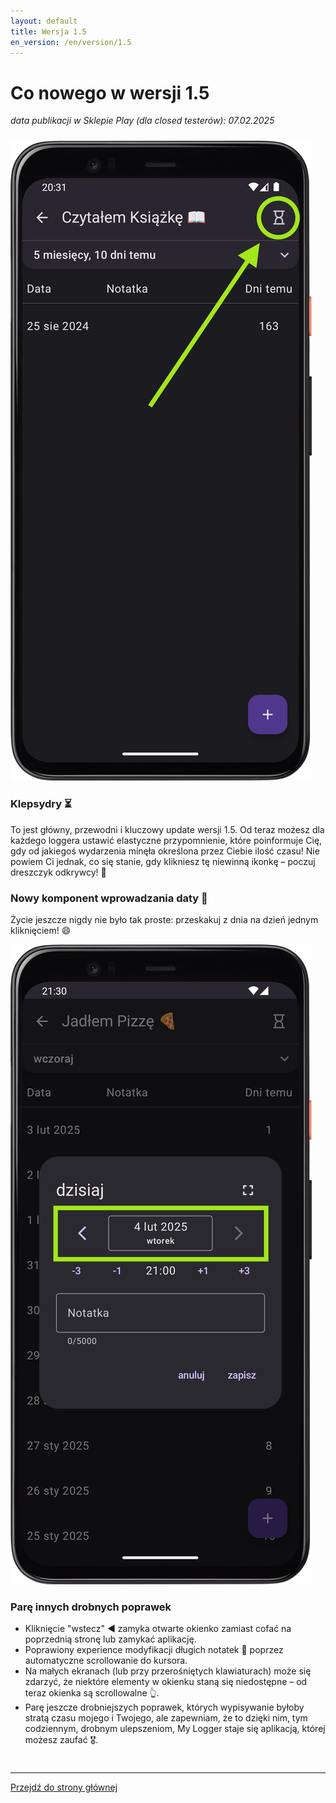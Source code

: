 ```yaml
---
layout: default
title: Wersja 1.5
en_version: /en/version/1.5
---
```


# Co nowego w wersji 1.5

*data publikacji w Sklepie Play (dla closed testerów):  07.02.2025*

<div style="height: 10px;" class="mobile-hidden"></div>

<div class="side-by-side-reverse">
    <img src="../img/features/1.5/hourglass.png" alt="screenshot" class="app-screenshot-left">
    <div class="app-screenshot-description">
        <h3>Klepsydry ⏳</h3>
        <p>To jest główny, przewodni i kluczowy update wersji 1.5. Od teraz możesz dla każdego loggera ustawić elastyczne przypomnienie, które poinformuje Cię, gdy od jakiegoś wydarzenia minęła określona przez Ciebie ilość czasu! Nie powiem Ci jednak, co się stanie, gdy klikniesz tę niewinną ikonkę – poczuj dreszczyk odkrywcy! 🤠</p>
    </div>
</div>

<div class="side-by-side">
    <div class="app-screenshot-description">
        <h3>Nowy komponent wprowadzania daty 📆</h3>
        <p>Życie jeszcze nigdy nie było tak proste: przeskakuj z dnia na dzień jednym kliknięciem! 😄</p>
    </div>
    <img src="../img/features/1.5/new-date-input.png" alt="screenshot" class="app-screenshot-right">
</div>

### Parę innych drobnych poprawek
- Kliknięcie "wstecz" ◀️ zamyka otwarte okienko zamiast cofać na poprzednią stronę lub zamykać aplikację.
- Poprawiony experience modyfikacji długich notatek 📜 poprzez automatyczne scrollowanie do kursora.
- Na małych ekranach (lub przy przerośniętych klawiaturach) może się zdarzyć, że niektóre elementy w okienku staną się niedostępne – od teraz okienka są scrollowalne 👆.
- Parę jeszcze drobniejszych poprawek, których wypisywanie byłoby stratą czasu mojego i Twojego, ale zapewniam, że to dzięki nim, tym codziennym, drobnym ulepszeniom, My Logger staje się aplikacją, której możesz zaufać 🎖️.

<div style="height: 10px;"></div>

---
<a href="/">Przejdź do strony głównej</a>
